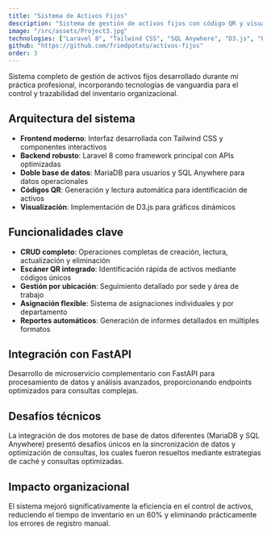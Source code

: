 ```yaml
---
title: "Sistema de Activos Fijos"
description: "Sistema de gestión de activos fijos con código QR y visualización interactiva."
image: "/src/assets/Project3.jpg"
technologies: ["Laravel 8", "Tailwind CSS", "SQL Anywhere", "D3.js", "Python", "FastAPI"]
github: "https://github.com/friedpotatu/activos-fijos"
order: 3
---
```


Sistema completo de gestión de activos fijos desarrollado durante mi práctica profesional, incorporando tecnologías de vanguardia para el control y trazabilidad del inventario organizacional.

## Arquitectura del sistema

- **Frontend moderno**: Interfaz desarrollada con Tailwind CSS y componentes interactivos
- **Backend robusto**: Laravel 8 como framework principal con APIs optimizadas  
- **Doble base de datos**: MariaDB para usuarios y SQL Anywhere para datos operacionales
- **Códigos QR**: Generación y lectura automática para identificación de activos
- **Visualización**: Implementación de D3.js para gráficos dinámicos

## Funcionalidades clave

- **CRUD completo**: Operaciones completas de creación, lectura, actualización y eliminación
- **Escáner QR integrado**: Identificación rápida de activos mediante códigos únicos
- **Gestión por ubicación**: Seguimiento detallado por sede y área de trabajo
- **Asignación flexible**: Sistema de asignaciones individuales y por departamento
- **Reportes automáticos**: Generación de informes detallados en múltiples formatos

## Integración con FastAPI

Desarrollo de microservicio complementario con FastAPI para procesamiento de datos y análisis avanzados, proporcionando endpoints optimizados para consultas complejas.

## Desafíos técnicos

La integración de dos motores de base de datos diferentes (MariaDB y SQL Anywhere) presentó desafíos únicos en la sincronización de datos y optimización de consultas, los cuales fueron resueltos mediante estrategias de caché y consultas optimizadas.

## Impacto organizacional

El sistema mejoró significativamente la eficiencia en el control de activos, reduciendo el tiempo de inventario en un 60% y eliminando prácticamente los errores de registro manual.